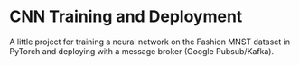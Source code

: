 # CNN Training and Deployment

A little project for training a neural network on the Fashion MNST dataset in PyTorch and deploying with a message broker (Google Pubsub/Kafka).